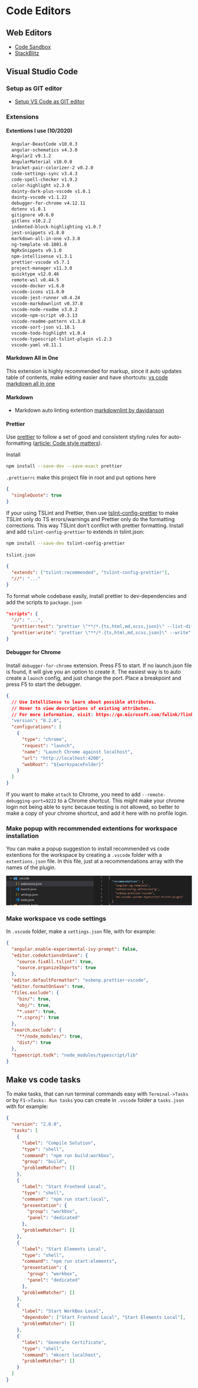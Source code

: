 # Code Editors

## Web Editors

- [Code Sandbox](https://codesandbox.io/)
- [StackBlitz](https://stackblitz.com/)

## Visual Studio Code

### Setup as GIT editor

- [Setup VS Code as GIT editor](https://stackoverflow.com/questions/30024353/how-to-use-visual-studio-code-as-default-editor-for-git)

### Extensions

#### Extentions I use (10/2020)

```text
  Angular-BeastCode v10.0.3
  angular-schematics v4.3.0
  Angular2 v9.1.2
  AngularMaterial v10.0.0
  bracket-pair-colorizer-2 v0.2.0
  code-settings-sync v3.4.3
  code-spell-checker v1.9.2
  color-highlight v2.3.0
  dainty-dark-plus-vscode v1.0.1
  dainty-vscode v1.1.22
  debugger-for-chrome v4.12.11
  dotenv v1.0.1
  gitignore v0.6.0
  gitlens v10.2.2
  indented-block-highlighting v1.0.7
  jest-snippets v1.8.0
  markdown-all-in-one v3.3.0
  ng-template v0.1001.0
  NgRxSnippets v9.1.0
  npm-intellisense v1.3.1
  prettier-vscode v5.7.1
  project-manager v11.3.0
  quicktype v12.0.46
  remote-wsl v0.44.5
  vscode-docker v1.6.0
  vscode-icons v11.0.0
  vscode-jest-runner v0.4.24
  vscode-markdownlint v0.37.0
  vscode-node-readme v3.0.2
  vscode-npm-script v0.3.13
  vscode-readme-pattern v1.3.0
  vscode-sort-json v1.18.1
  vscode-todo-highlight v1.0.4
  vscode-typescript-tslint-plugin v1.2.3
  vscode-yaml v0.11.1
```

#### Markdown All in One

This extension is highly recommended for markup, since it auto updates table of contents, make editing easier and have shortcuts: [vs code markdown all in one](https://github.com/yzhang-gh/vscode-markdown)

#### Markdown

- Markdown auto linting extention [markdownlint by davidanson](https://github.com/DavidAnson/vscode-markdownlint.git)

#### Prettier

Use [prettier](https://prettier.io/docs/en/install.html) to follow a set of good and consistent styling rules for auto-formatting ([article: Code style matters](https://christianlydemann.com/style-angular-apps-using-prettier-and-tslint/)).

Install

```bash
npm install --save-dev --save-exact prettier
```

`.prettierrc` make this project file in root and put options here

```json
{
  "singleQuote": true
}
```

If your using TSLint and Prettier, then use [tslint-config-prettier](https://github.com/prettier/tslint-config-prettier) to make TSLint only do TS errors/warnings and Prettier only do the formatting corrections. This way TSLint don't conflict with prettier formatting.
Install and add `tslint-config-prettier` to extends in tslint.json:

```bash
npm install --save-dev tslint-config-prettier
```

`tslint.json`

```json
{
  "extends": ["tslint:recommended", "tslint-config-prettier"],
  "//": "..."
}
```

To format whole codebase easily, install prettier to dev-dependencies and add the scripts to `package.json`

```json
"scripts": {
  "//": "...",
  "prettier:test": "prettier \"**/*.{ts,html,md,scss,json}\" --list-different",
  "prettier:write": "prettier \"**/*.{ts,html,md,scss,json}\" --write"
}
```

#### Debugger for Chrome

Install `debugger-for-chrome` extension. Press F5 to start. If no launch.json file is found, it will give you an option to create it. The easiest way is to auto create a `launch` config, and just change the port. Place a breakpoint and press F5 to start the debugger.

```json
{
  // Use IntelliSense to learn about possible attributes.
  // Hover to view descriptions of existing attributes.
  // For more information, visit: https://go.microsoft.com/fwlink/?linkid=830387
  "version": "0.2.0",
  "configurations": [
    {
      "type": "chrome",
      "request": "launch",
      "name": "Launch Chrome against localhost",
      "url": "http://localhost:4200",
      "webRoot": "${workspaceFolder}"
    }
  ]
}
```

If you want to make `attach` to Chrome, you need to add `--remote-debugging-port=9222` to a Chrome shortcut. This might make your chrome login not being able to sync because testing is not allowed, so better to make a copy of your chrome shortcut, and add it here with no profile login.

### Make popup with recommended extentions for workspace installation

You can make a popup suggestion to install recommended vs code extentions for the workspace by creating a `.vscode` folder with a `extentions.json` file. In this file, just at a recommendations array with the names of the plugin.

![recommended extentions](../_media/recommended_extentions.png)

### Make workspace vs code settings

In `.vscode` folder, make a `settings.json` file, with for example:

```json
{
  "angular.enable-experimental-ivy-prompt": false,
  "editor.codeActionsOnSave": {
    "source.fixAll.tslint": true,
    "source.organizeImports": true
  },
  "editor.defaultFormatter": "esbenp.prettier-vscode",
  "editor.formatOnSave": true,
  "files.exclude": {
    "bin/": true,
    "obj/": true,
    "*.user": true,
    "*.csproj": true
  },
  "search.exclude": {
    "**/node_modules/": true,
    "dist/": true
  },
  "typescript.tsdk": "node_modules/typescript/lib"
}
```

## Make vs code tasks

To make tasks, that can run terminal commands easy with `Terminal->Tasks` or by `F1->Tasks: Run tasks` you can create in `.vscode` folder a `tasks.json` with for example:

```json
{
  "version": "2.0.0",
  "tasks": [
    {
      "label": "Compile Solution",
      "type": "shell",
      "command": "npm run build:workbox",
      "group": "build",
      "problemMatcher": []
    },
    {
      "label": "Start Frontend Local",
      "type": "shell",
      "command": "npm run start:local",
      "presentation": {
        "group": "workbox",
        "panel": "dedicated"
      },
      "problemMatcher": []
    },
    {
      "label": "Start Elements Local",
      "type": "shell",
      "command": "npm run start:elements",
      "presentation": {
        "group": "workbox",
        "panel": "dedicated"
      },
      "problemMatcher": []
    },
    {
      "label": "Start WorkBox Local",
      "dependsOn": ["Start Frontend Local", "Start Elements Local"],
      "problemMatcher": []
    },
    {
      "label": "Generate Certificate",
      "type": "shell",
      "command": "mkcert localhost",
      "problemMatcher": []
    }
  ]
}
```
